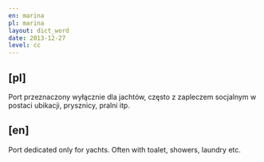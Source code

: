 ```yaml
---
en: marina
pl: marina
layout: dict_word
date: 2013-12-27
level: cc
---
```


[pl]
----
Port przeznaczony wyłącznie dla jachtów, często z zapleczem socjalnym w postaci ubikacji, prysznicy, pralni itp.


[en]
----
Port dedicated only for yachts. Often with toalet, showers, laundry etc.